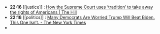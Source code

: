 - **22:16** [[justice]] : [How the Supreme Court uses ‘tradition’ to take away the rights of Americans | The Hill](https://thehill.com/opinion/judiciary/4571405-how-the-supreme-court-uses-tradition-to-take-away-the-rights-of-americans/ "How the Supreme Court uses ‘tradition’ to take away the rights of Americans | The Hill")
- **22:18** [[politics]] : [Many Democrats Are Worried Trump Will Beat Biden. This One Isn’t. - The New York Times](https://www.nytimes.com/2024/04/03/us/politics/simon-rosenberg-trump-biden.html "Many Democrats Are Worried Trump Will Beat Biden. This One Isn’t. - The New York Times")
-